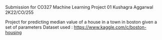 Submission for CO327 Machine Learning Project 01 
Kushagra Aggarwal 2K22/CO/255

Project for predicting median value of a house in a town in boston given a set of parameters
Dataset used : https://www.kaggle.com/c/boston-housing
